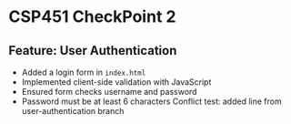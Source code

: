 # CSP451 CheckPoint 2

## Feature: User Authentication
- Added a login form in `index.html`
- Implemented client-side validation with JavaScript
- Ensured form checks username and password
- Password must be at least 6 characters
Conflict test: added line from user-authentication branch
